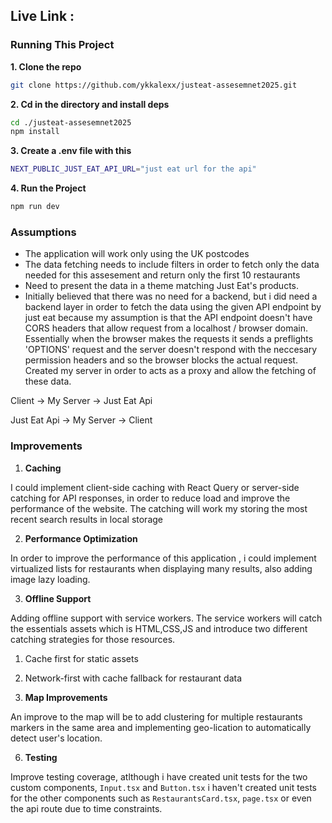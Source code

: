 ## Live Link :

### Running This Project

**1. Clone the repo**

```bash
git clone https://github.com/ykkalexx/justeat-assesemnet2025.git
```

**2. Cd in the directory and install deps**

```bash
cd ./justeat-assesemnet2025
npm install
```

**3. Create a .env file with this**

```bash
NEXT_PUBLIC_JUST_EAT_API_URL="just eat url for the api"
```

**4. Run the Project**

```bash
npm run dev
```

### Assumptions

- The application will work only using the UK postcodes
- The data fetching needs to include filters in order to fetch only the data needed for this assesement and return only the first
  10 restaurants
- Need to present the data in a theme matching Just Eat's products.
- Initially believed that there was no need for a backend, but i did need a backend layer in order to fetch the data using the given API endpoint by just eat because my assumption is that the API endpoint doesn't have CORS headers that allow request from a localhost / browser domain. Essentially when the browser makes the requests it sends a preflights 'OPTIONS' request and the server doesn't respond with the neccesary permission headers and so the browser blocks the actual request. Created my server in order to acts as a proxy and allow the fetching of these data.

Client -> My Server -> Just Eat Api

Just Eat Api -> My Server -> Client

### Improvements

1. **Caching**

I could implement client-side caching with React Query or server-side catching for API responses, in order to reduce load and improve the performance of the website.
The catching will work my storing the most recent search results in local storage

2. **Performance Optimization**

In order to improve the performance of this application , i could implement virtualized lists for restaurants when displaying many results, also adding image lazy loading.

3. **Offline Support**

Adding offline support with service workers. The service workers will catch the essentials assets which is HTML,CSS,JS and introduce two different catching strategies for those resources.

1. Cache first for static assets
2. Network-first with cache fallback for restaurant data

3. **Map Improvements**

An improve to the map will be to add clustering for multiple restaurants markers in the same area and implementing geo-lication to automatically detect user's location.

6. **Testing**

Improve testing coverage, atlthough i have created unit tests for the two custom components, `Input.tsx` and `Button.tsx` i haven't created unit tests for the other components such as `RestaurantsCard.tsx`, `page.tsx` or even the api route due to time constraints.
